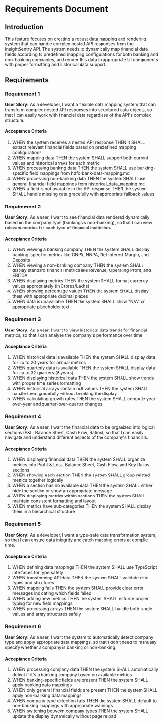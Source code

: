 # Requirements Document

## Introduction

This feature focuses on creating a robust data mapping and rendering system that can handle complex nested API responses from the InsightSentry API. The system needs to dynamically map financial data fields according to predefined mapping configurations for both banking and non-banking companies, and render this data in appropriate UI components with proper formatting and historical data support.

## Requirements

### Requirement 1

**User Story:** As a developer, I want a flexible data mapping system that can transform complex nested API responses into structured data objects, so that I can easily work with financial data regardless of the API's complex structure.

#### Acceptance Criteria

1. WHEN the system receives a nested API response THEN it SHALL extract relevant financial fields based on predefined mapping configurations
2. WHEN mapping data THEN the system SHALL support both current values and historical arrays for each metric
3. WHEN processing banking data THEN the system SHALL use banking-specific field mappings from hdfc-bank-data-mapping.md
4. WHEN processing non-banking data THEN the system SHALL use general financial field mappings from historical_data_mapping.md
5. WHEN a field is not available in the API response THEN the system SHALL handle missing data gracefully with appropriate fallback values

### Requirement 2

**User Story:** As a user, I want to see financial data rendered dynamically based on the company type (banking vs non-banking), so that I can view relevant metrics for each type of financial institution.

#### Acceptance Criteria

1. WHEN viewing a banking company THEN the system SHALL display banking-specific metrics like GNPA, NNPA, Net Interest Margin, and Deposits
2. WHEN viewing a non-banking company THEN the system SHALL display standard financial metrics like Revenue, Operating Profit, and EBITDA
3. WHEN displaying metrics THEN the system SHALL format currency values appropriately (in Crores/Lakhs)
4. WHEN showing percentage values THEN the system SHALL display them with appropriate decimal places
5. WHEN data is unavailable THEN the system SHALL show "N/A" or appropriate placeholder text

### Requirement 3

**User Story:** As a user, I want to view historical data trends for financial metrics, so that I can analyze the company's performance over time.

#### Acceptance Criteria

1. WHEN historical data is available THEN the system SHALL display data for up to 20 years for annual metrics
2. WHEN quarterly data is available THEN the system SHALL display data for up to 32 quarters (8 years)
3. WHEN displaying historical data THEN the system SHALL show trends with proper time series formatting
4. WHEN historical arrays contain null values THEN the system SHALL handle them gracefully without breaking the display
5. WHEN calculating growth rates THEN the system SHALL compute year-over-year and quarter-over-quarter changes

### Requirement 4

**User Story:** As a user, I want the financial data to be organized into logical sections (P&L, Balance Sheet, Cash Flow, Ratios), so that I can easily navigate and understand different aspects of the company's financials.

#### Acceptance Criteria

1. WHEN displaying financial data THEN the system SHALL organize metrics into Profit & Loss, Balance Sheet, Cash Flow, and Key Ratios sections
2. WHEN showing each section THEN the system SHALL group related metrics together logically
3. WHEN a section has no available data THEN the system SHALL either hide the section or show an appropriate message
4. WHEN displaying metrics within sections THEN the system SHALL maintain consistent formatting and layout
5. WHEN metrics have sub-categories THEN the system SHALL display them in a hierarchical structure

### Requirement 5

**User Story:** As a developer, I want a type-safe data transformation system, so that I can ensure data integrity and catch mapping errors at compile time.

#### Acceptance Criteria

1. WHEN defining data mappings THEN the system SHALL use TypeScript interfaces for type safety
2. WHEN transforming API data THEN the system SHALL validate data types and structures
3. WHEN mapping fails THEN the system SHALL provide clear error messages indicating which fields failed
4. WHEN adding new metrics THEN the system SHALL enforce proper typing for new field mappings
5. WHEN processing arrays THEN the system SHALL handle both single values and array structures safely

### Requirement 6

**User Story:** As a user, I want the system to automatically detect company type and apply appropriate data mappings, so that I don't need to manually specify whether a company is banking or non-banking.

#### Acceptance Criteria

1. WHEN processing company data THEN the system SHALL automatically detect if it's a banking company based on available metrics
2. WHEN banking-specific fields are present THEN the system SHALL apply banking data mappings
3. WHEN only general financial fields are present THEN the system SHALL apply non-banking data mappings
4. WHEN company type detection fails THEN the system SHALL default to non-banking mappings with appropriate warnings
5. WHEN switching between company types THEN the system SHALL update the display dynamically without page reload